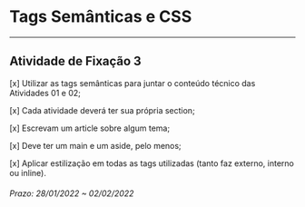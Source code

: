 # Tags Semânticas e CSS  

---

## Atividade de Fixação 3  

[x] Utilizar as tags semânticas para juntar o conteúdo técnico das Atividades 01 e 02;  

[x] Cada atividade deverá ter sua própria section;  

[x] Escrevam um article sobre algum tema;  

[x] Deve ter um main e um aside, pelo menos;  

[x] Aplicar estilização em todas as tags utilizadas (tanto faz externo, interno ou inline).  

###### Prazo: 28/01/2022 ~ 02/02/2022  
